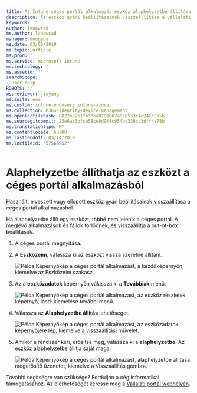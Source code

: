 ```yaml
---
title: Az Intune céges portál alkalmazás eszköz alaphelyzetbe állítása |} A Microsoft Docs
description: Az eszköz gyári beállításainak visszaállítása a vállalati portál Windows 10-es.
keywords: ''
author: lenewsad
ms.author: lanewsad
manager: dougeby
ms.date: 03/06/2019
ms.topic: article
ms.prod: ''
ms.service: microsoft-intune
ms.technology: ''
ms.assetid: ''
searchScope:
- User help
ROBOTS: ''
ms.reviewer: jieyang
ms.suite: ems
ms.custom: intune-enduser; intune-azure
ms.collection: M365-identity-device-management
ms.openlocfilehash: 882248261f4386a8191067a0e8533c4c24fc2a5b
ms.sourcegitcommit: 25e6aa3bfce58ce8d9f8c054bc338cc3dff4a78b
ms.translationtype: MT
ms.contentlocale: hu-HU
ms.lasthandoff: 03/14/2019
ms.locfileid: "57566952"
---
```

# <a name="reset-device-from-the-company-portal-app"></a>Alaphelyzetbe állíthatja az eszközt a céges portál alkalmazásból  

Használt, elveszett vagy ellopott eszköz gyári beállításainak visszaállítása a céges portál alkalmazásból.  

Ha alaphelyzetbe állít egy eszközt, többé nem jelenik a céges portál. A meglévő alkalmazások és fájlok törlődnek, és visszaállítja a out-of-box beállítások.  

1. A céges portál megnyitása.  
2. A **Eszközeim**, válassza ki az eszközt vissza szeretné állítani.   

    ![Példa Képernyőkép a céges portál alkalmazást, a kezdőképernyőn, kiemelve az Eszközeim szakasz.](./media/1802-cp-app-windows-home.png)  

3. Az a **eszközadatok** képernyőn válassza ki a **Továbbiak** menü.  

    ![Példa Képernyőkép a céges portál alkalmazást, az eszköz részletek képernyő, lásd: kiemelése további menü.](./media/1802-cp-app-windows-device-details.png)  

4. Válassza az **Alaphelyzetbe állítás** lehetőséget.  

     ![Példa Képernyőkép a céges portál alkalmazást, az eszközadatok képernyőjére lép, kiemelve a visszaállítási művelet. ](./media/1802-cp-app-windows-device-details-reset.png)  

5. Amikor a rendszer kéri, erősítse meg, válassza ki a **alaphelyzetbe**. Az eszköz alaphelyzetbe állítja saját maga.  

     ![Példa Képernyőkép a céges portál alkalmazást, alaphelyzetbe állítása megerősítő üzenetet, kiemelve a Visszaállítás gombra. ](./media/1802-cp-app-windows-reset-confirm.png)  

További segítségre van szüksége? Forduljon a cég informatikai támogatásához. Az elérhetőségét keresse meg a [Vállalati portál webhelyén](https://go.microsoft.com/fwlink/?linkid=2010980).  
